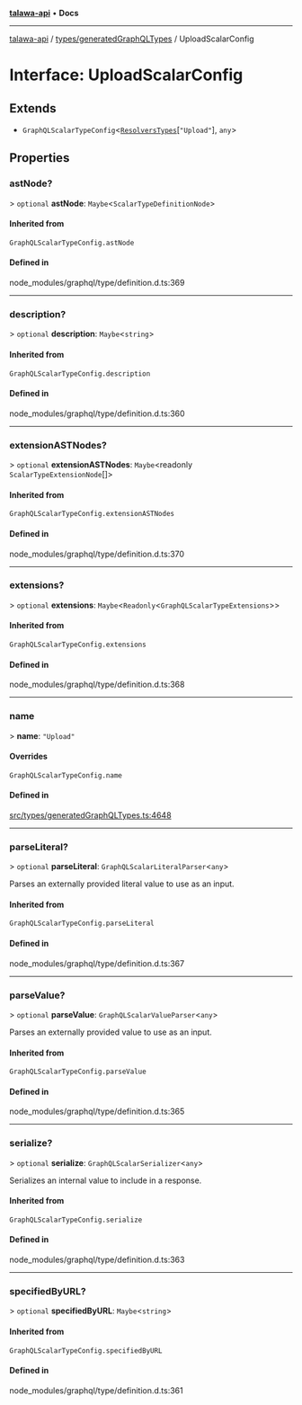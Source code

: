 [**talawa-api**](../../../README.md) • **Docs**

***

[talawa-api](../../../modules.md) / [types/generatedGraphQLTypes](../README.md) / UploadScalarConfig

# Interface: UploadScalarConfig

## Extends

- `GraphQLScalarTypeConfig`\<[`ResolversTypes`](../type-aliases/ResolversTypes.md)\[`"Upload"`\], `any`\>

## Properties

### astNode?

\> `optional` **astNode**: `Maybe`\<`ScalarTypeDefinitionNode`\>

#### Inherited from

`GraphQLScalarTypeConfig.astNode`

#### Defined in

node\_modules/graphql/type/definition.d.ts:369

***

### description?

\> `optional` **description**: `Maybe`\<`string`\>

#### Inherited from

`GraphQLScalarTypeConfig.description`

#### Defined in

node\_modules/graphql/type/definition.d.ts:360

***

### extensionASTNodes?

\> `optional` **extensionASTNodes**: `Maybe`\<readonly `ScalarTypeExtensionNode`[]\>

#### Inherited from

`GraphQLScalarTypeConfig.extensionASTNodes`

#### Defined in

node\_modules/graphql/type/definition.d.ts:370

***

### extensions?

\> `optional` **extensions**: `Maybe`\<`Readonly`\<`GraphQLScalarTypeExtensions`\>\>

#### Inherited from

`GraphQLScalarTypeConfig.extensions`

#### Defined in

node\_modules/graphql/type/definition.d.ts:368

***

### name

\> **name**: `"Upload"`

#### Overrides

`GraphQLScalarTypeConfig.name`

#### Defined in

[src/types/generatedGraphQLTypes.ts:4648](https://github.com/PalisadoesFoundation/talawa-api/blob/1f38da5423898626c6ebfa24896a9c3d008195c6/src/types/generatedGraphQLTypes.ts#L4648)

***

### parseLiteral?

\> `optional` **parseLiteral**: `GraphQLScalarLiteralParser`\<`any`\>

Parses an externally provided literal value to use as an input.

#### Inherited from

`GraphQLScalarTypeConfig.parseLiteral`

#### Defined in

node\_modules/graphql/type/definition.d.ts:367

***

### parseValue?

\> `optional` **parseValue**: `GraphQLScalarValueParser`\<`any`\>

Parses an externally provided value to use as an input.

#### Inherited from

`GraphQLScalarTypeConfig.parseValue`

#### Defined in

node\_modules/graphql/type/definition.d.ts:365

***

### serialize?

\> `optional` **serialize**: `GraphQLScalarSerializer`\<`any`\>

Serializes an internal value to include in a response.

#### Inherited from

`GraphQLScalarTypeConfig.serialize`

#### Defined in

node\_modules/graphql/type/definition.d.ts:363

***

### specifiedByURL?

\> `optional` **specifiedByURL**: `Maybe`\<`string`\>

#### Inherited from

`GraphQLScalarTypeConfig.specifiedByURL`

#### Defined in

node\_modules/graphql/type/definition.d.ts:361
